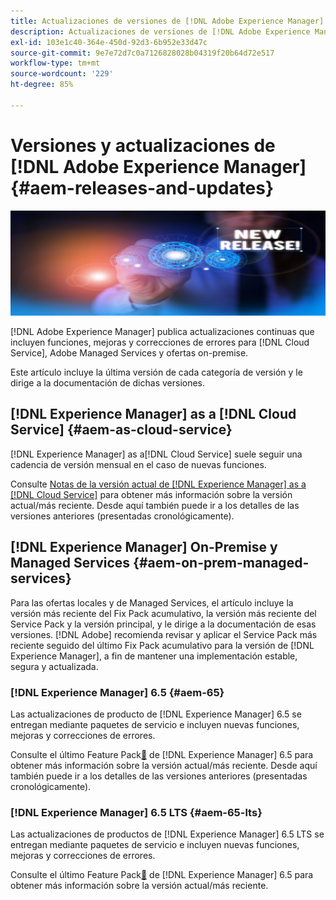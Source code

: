 ```yaml
---
title: Actualizaciones de versiones de [!DNL Adobe Experience Manager]
description: Actualizaciones de versiones de [!DNL Adobe Experience Manager]
exl-id: 103e1c40-364e-450d-92d3-6b952e33d47c
source-git-commit: 9e7e72d7c0a7126828028b04319f20b64d72e517
workflow-type: tm+mt
source-wordcount: '229'
ht-degree: 85%

---
```


# Versiones y actualizaciones de [!DNL Adobe Experience Manager] {#aem-releases-and-updates}

![[!DNL Experience Manager]Nuevas versiones](assets/new-aem-releases1.jpeg)

[!DNL Adobe Experience Manager] publica actualizaciones continuas que incluyen funciones, mejoras y correcciones de errores para [!DNL Cloud Service], Adobe Managed Services y ofertas on-premise.

Este artículo incluye la última versión de cada categoría de versión y le dirige a la documentación de dichas versiones.

## [!DNL Experience Manager] as a [!DNL Cloud Service] {#aem-as-cloud-service}

[!DNL Experience Manager] as a[!DNL Cloud Service] suele seguir una cadencia de versión mensual en el caso de nuevas funciones.

Consulte [Notas de la versión actual de [!DNL Experience Manager] as a [!DNL Cloud Service]](https://experienceleague.adobe.com/es/docs/experience-manager-cloud-service/content/release-notes/release-notes/release-notes-current) para obtener más información sobre la versión actual/más reciente. Desde aquí también puede ir a los detalles de las versiones anteriores (presentadas cronológicamente).

## [!DNL Experience Manager] On-Premise y Managed Services {#aem-on-prem-managed-services}

Para las ofertas locales y de Managed Services, el artículo incluye la versión más reciente del Fix Pack acumulativo, la versión más reciente del Service Pack y la versión principal, y le dirige a la documentación de esas versiones.  [!DNL Adobe] recomienda revisar y aplicar el Service Pack más reciente seguido del último Fix Pack acumulativo para la versión de [!DNL Experience Manager], a fin de mantener una implementación estable, segura y actualizada.

### [!DNL Experience Manager] 6.5 {#aem-65}

Las actualizaciones de producto de [!DNL Experience Manager] 6.5 se entregan mediante paquetes de servicio e incluyen nuevas funciones, mejoras y correcciones de errores.

Consulte el último Feature Pack[&#128279;](https://experienceleague.adobe.com/es/docs/experience-manager-65/content/release-notes/release-notes) de [!DNL Experience Manager]  6.5 para obtener más información sobre la versión actual/más reciente. Desde aquí también puede ir a los detalles de las versiones anteriores (presentadas cronológicamente).

### [!DNL Experience Manager] 6.5 LTS {#aem-65-lts}

Las actualizaciones de productos de [!DNL Experience Manager] 6.5 LTS se entregan mediante paquetes de servicio e incluyen nuevas funciones, mejoras y correcciones de errores.

Consulte el último Feature Pack[&#128279;](https://experienceleague.adobe.com/es/docs/experience-manager-65-lts/content/release-notes/release-notes) de [!DNL Experience Manager]  6.5 para obtener más información sobre la versión actual/más reciente. 

